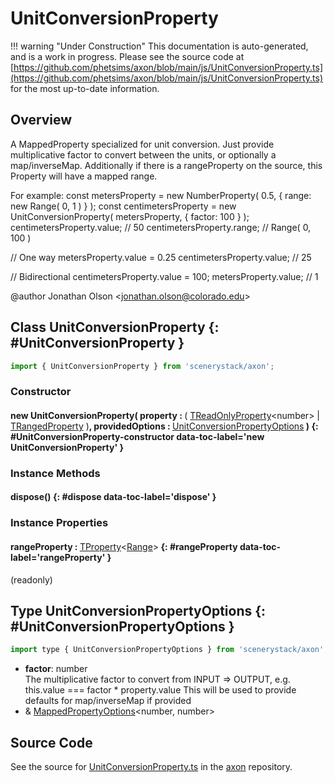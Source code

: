 # UnitConversionProperty

!!! warning "Under Construction"
    This documentation is auto-generated, and is a work in progress. Please see the source code at
    [https://github.com/phetsims/axon/blob/main/js/UnitConversionProperty.ts](https://github.com/phetsims/axon/blob/main/js/UnitConversionProperty.ts) for the most up-to-date information.

## Overview

A MappedProperty specialized for unit conversion. Just provide multiplicative factor to convert between the units,
or optionally a map/inverseMap. Additionally if there is a rangeProperty on the source, this Property will have a
mapped range.

For example:
const metersProperty = new NumberProperty( 0.5, { range: new Range( 0, 1 ) } );
const centimetersProperty = new UnitConversionProperty( metersProperty, { factor: 100 } );
centimetersProperty.value; // 50
centimetersProperty.range; // Range( 0, 100 )

// One way
metersProperty.value = 0.25
centimetersProperty.value; // 25

// Bidirectional
centimetersProperty.value = 100;
metersProperty.value; // 1

@author Jonathan Olson &lt;jonathan.olson@colorado.edu&gt;

## Class UnitConversionProperty {: #UnitConversionProperty }


```js
import { UnitConversionProperty } from 'scenerystack/axon';
```
### Constructor

#### new UnitConversionProperty( property : <span style="font-weight: 400;">( [TReadOnlyProperty](../axon/TReadOnlyProperty.md)&lt;<span style="color: hsla(calc(var(--md-hue) + 180deg),80%,40%,1);">number</span>&gt; | [TRangedProperty](../axon/TRangedProperty.md) )</span>, providedOptions : <span style="font-weight: 400;">[UnitConversionPropertyOptions](../axon/UnitConversionProperty.md#UnitConversionPropertyOptions)</span> ) {: #UnitConversionProperty-constructor data-toc-label='new UnitConversionProperty' }

### Instance Methods

#### dispose() {: #dispose data-toc-label='dispose' }

### Instance Properties

#### rangeProperty : <span style="font-weight: 400;">[TProperty](../axon/TProperty.md)&lt;[Range](../dot/Range.md)&gt;</span> {: #rangeProperty data-toc-label='rangeProperty' }

(readonly)



## Type UnitConversionPropertyOptions {: #UnitConversionPropertyOptions }


```js
import type { UnitConversionPropertyOptions } from 'scenerystack/axon';
```


- **factor**: <span style="color: hsla(calc(var(--md-hue) + 180deg),80%,40%,1);">number</span>
<br>  The multiplicative factor to convert from INPUT =&gt; OUTPUT, e.g.
  this.value === factor * property.value
  This will be used to provide defaults for map/inverseMap if provided
- &amp; [MappedPropertyOptions](../axon/MappedProperty.md#MappedPropertyOptions)&lt;<span style="color: hsla(calc(var(--md-hue) + 180deg),80%,40%,1);">number</span>, <span style="color: hsla(calc(var(--md-hue) + 180deg),80%,40%,1);">number</span>&gt;




## Source Code

See the source for [UnitConversionProperty.ts](https://github.com/phetsims/axon/blob/main/js/UnitConversionProperty.ts) in the [axon](https://github.com/phetsims/axon) repository.
